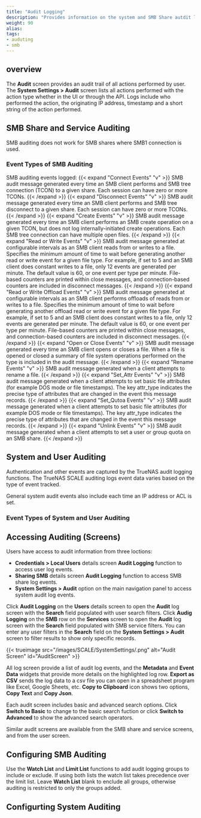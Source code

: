 ```yaml
---
title: "Audit Logging"
description: "Provides information on the system and SMB Share autdit logging screens and function in TrueNAS."
weight: 90
alias: 
tags:
- auduting
- smb 
---
```



## overview
The **Audit** screen provides an audit trail of all actions performed by user.
The **System Settings > Audit** screen lists all actions performed with the action type whether in the UI or through the API.
Logs include who performed the action, the originating IP address, timestamp and a short string of the action performed.

## SMB Share and Service Auditing

SMB auditing does not work for SMB shares where SMB1 connection is used. 

### Event Types of SMB Auditing 
SMB auditing events logged:
{{< expand "Connect Events" "v" >}}
SMB audit message generated every time an SMB client performs and SMB tree connection (TCON) to a given share. 
Each session can have zero or more TCONs.
{{< /expand >}}
{{< expand "Disconnect Events" "v" >}}
SMB audit message generated every time an SMB client performs and SMB tree disconnect to a given share. Each session can have zero or more TCONs.
{{< /expand >}}
{{< expand "Create Events" "v" >}}
SMB audit message generated every time an SMB client performs an SMB create operation on a given TCON, but does not log internally-initiated create operations. 
Each SMB tree connection can have multiple open files. 
{{< /expand >}}
{{< expand "Read or Write Events" "v" >}}
SMB audit message generated at configurable intervals as an SMB client reads from or writes to a file. 
Specifies the minimum amount of time to wait before generating another read or write event for a given file type. 
For example, if set to 5 and an SMB client does constant writes to a file, only 12 events are generated per minute. 
The default value is 60, or one event per type per minute.
File-based counters are printed within close messages, and connection-based counters are included in disconnect messages.
{{< /expand >}}
{{< expand "Read or Write Offload Events" "v" >}}
SMB audit message generated at configurable intervals as an SMB client performs offloads of reads from or writes to a file. 
Specifies the minimum amount of time to wait before generating another offload read or write event for a given file type. 
For example, if set to 5 and an SMB client does constant writes to a file, only 12 events are generated per minute. 
The default value is 60, or one event per type per minute.
File-based counters are printed within close messages, and connection-based counters are included in disconnect messages.
{{< /expand >}}
{{< expand "Open or Close Events" "v" >}}
SMB audit message generated every time an SMB client opens or closes a file. 
When a file is opened or closed a summary of file system operations performed on the type is included in the audit message.
{{< /expand >}}
{{< expand "Rename Events" "v" >}}
SMB audit message generated when a client attempts to rename a file.
{{< /expand >}}
{{< expand "Set_Attr Events" "v" >}}
SMB audit message generated when a client attempts to set basic file attributes (for example DOS mode or file timestamps). 
The key attr_type indicates the precise type of attributes that are changed in the event this message records.
{{< /expand >}}
{{< expand "Set_Qutoa Events" "v" >}}
SMB audit message generated when a client attempts to set basic file attributes (for example DOS mode or file timestamps). 
The key attr_type indicates the precise type of attributes that are changed in the event this message records.
{{< /expand >}}
{{< expand "Unlink Events" "v" >}}
SMB audit message generated when a client attempts to set a user or group quota on an SMB share.
{{< /expand >}}

## System and User Auditing
Authentication and other events are captured by the TrueNAS audit logging functions. 
The TrueNAS SCALE auditing logs event data varies based on the type of event tracked. 

General system audit events also include each time an IP address or ACL is set.

### Event Types of System and User Auditing

## Accessing Auditing (Screens)

Users have access to audit information from three loctions:

* **Credentials > Local Users** details screen **Audit Logging** function to access user log events.
* **Sharing SMB** details screen **Audit Logging** function to access SMB share log events.
* **System Settings > Audit** option on the main navigation panel to access system audit log events.

Click **Audit Logging** on the **Users** details screen to open the **Audit** log screen with the **Search** field populated with user search filters.
Click **Audig Logging** on the **SMB** row on the **Services** screen to open the **Audit** log screen with the **Search** field populated with SMB service filters.
You can enter any user filters in the **Search** field on the **System Settings > Audit** screen to filter results to show only specific records.

{{< trueimage src="/images/SCALE/SystemSettings/.png" alt="Audit Screen" id="AuditScreen" >}}

All log screen provide a list of audit log events, and the **Metadata** and **Event Data** widgets that provide more details on the highlighted log row. 
**Export as CSV** sends the log data to a csv file you can open in a spreadsheet program like Excel, Google Sheets, etc.
**Copy to Clipboard** icon shows two options, **Copy Text** and **Copy Json**.


Each audit screen includes basic and advanced search options. Click **Switch to Basic** to change to the basic search fuction or click **Switch to Advanced** to show the advanced search operators.

Similar audit screens are available from the SMB share and service screens, and from the user screen.

## Configuring SMB Auditing

Use the **Watch List** and **Limit List** functions to add audit logging groups to include or exclude. If using both lists the watch list takes precedence over the limit list. Leave **Watch List** blank to enclude all groups, otherwise auditing is restricted to only the groups added.

## Configurting System Auditing

